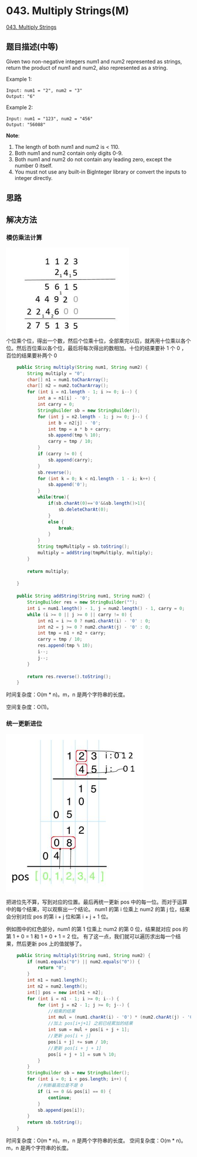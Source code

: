 # 043. Multiply Strings\(M\)

[043. Multiply Strings](https://leetcode-cn.com/problems/multiply-strings/)

## 题目描述\(中等\)

Given two non-negative integers num1 and num2 represented as strings, return the product of num1 and num2, also represented as a string.

Example 1:

```
Input: num1 = "2", num2 = "3"
Output: "6"
```

Example 2:

```
Input: num1 = "123", num2 = "456"
Output: "56088"
```

**Note**:  
1. The length of both num1 and num2 is &lt; 110.  
2. Both num1 and num2 contain only digits 0-9.  
3. Both num1 and num2 do not contain any leading zero, except the number 0 itself.  
4. You must not use any built-in BigInteger library or convert the inputs to integer directly.

## 思路

## 解决方法

### 模仿乘法计算

![](/assets/001-100/043-s-1-1.png)  
个位乘个位，得出一个数，然后个位乘十位，全部乘完以后，就再用十位乘以各个位。然后百位乘以各个位，最后将每次得出的数相加。十位的结果要补 1 个 0 ，百位的结果要补两个 0

```java
    public String multiply(String num1, String num2) {
        String multiply = "0";
        char[] n1 = num1.toCharArray();
        char[] n2 = num2.toCharArray();
        for (int i = n1.length - 1; i >= 0; i--) {
            int a = n1[i] - '0';
            int carry = 0;
            StringBuilder sb = new StringBuilder();
            for (int j = n2.length - 1; j >= 0; j--) {
                int b = n2[j] - '0';
                int tmp = a * b + carry;
                sb.append(tmp % 10);
                carry = tmp / 10;
            }
            if (carry != 0) {
                sb.append(carry);
            }
            sb.reverse();
            for (int k = 0; k < n1.length - 1 - i; k++) {
                sb.append('0');
            }
            while(true){
                if(sb.charAt(0)=='0'&&sb.length()>1){
                    sb.deleteCharAt(0);
                }
                else {
                    break;
                }
            }
            String tmpMultiply = sb.toString();
            multiply = addString(tmpMultiply, multiply);
        }

        return multiply;

    }

    public String addString(String num1, String num2) {
        StringBuilder res = new StringBuilder("");
        int i = num1.length() - 1, j = num2.length() - 1, carry = 0;
        while (i >= 0 || j >= 0 || carry != 0) {
            int n1 = i >= 0 ? num1.charAt(i) - '0' : 0;
            int n2 = j >= 0 ? num2.charAt(j) - '0' : 0;
            int tmp = n1 + n2 + carry;
            carry = tmp / 10;
            res.append(tmp % 10);
            i--;
            j--;
        }

        return res.reverse().toString();
    }
```

时间复杂度：O\(m \* n\)。m，n 是两个字符串的长度。

空间复杂度：O\(1\)。

### 统一更新进位


![](/assets/001-100/043-s-2-1.png)

把进位先不算，写到对应的位置。最后再统一更新 pos 中的每一位。而对于运算中的每个结果，可以观察出一个结论。
num1 的第 i 位乘上 num2 的第 j 位，结果会分别对应 pos 的第 i + j 位和第 i + j + 1 位。

例如图中的红色部分，num1 的第 1 位乘上 num2 的第 0 位，结果就对应 pos 的第 1 + 0 = 1 和 1 + 0 + 1 = 2 位。
有了这一点，我们就可以遍历求出每一个结果，然后更新 pos 上的值就够了。

```java
    public String multiply1(String num1, String num2) {
        if (num1.equals("0") || num2.equals("0")) {
            return "0";
        }
        int n1 = num1.length();
        int n2 = num2.length();
        int[] pos = new int[n1 + n2];
        for (int i = n1 - 1; i >= 0; i--) {
            for (int j = n2 - 1; j >= 0; j--) {
                //相乘的结果
                int mul = (num1.charAt(i) - '0') * (num2.charAt(j) - '0');
                //加上 pos[i+j+1] 之前已经累加的结果
                int sum = mul + pos[i + j + 1];
                //更新 pos[i + j]
                pos[i + j] += sum / 10;
                //更新 pos[i + j + 1]
                pos[i + j + 1] = sum % 10;
            }
        }
        StringBuilder sb = new StringBuilder();
        for (int i = 0; i < pos.length; i++) {
            //判断最高位是不是 0
            if (i == 0 && pos[i] == 0) {
                continue;
            }
            sb.append(pos[i]);
        }
        return sb.toString();
    }
```
时间复杂度：O\(m \* n\)。m，n 是两个字符串的长度。
空间复杂度：O\(m \* n\)。m，n 是两个字符串的长度。



